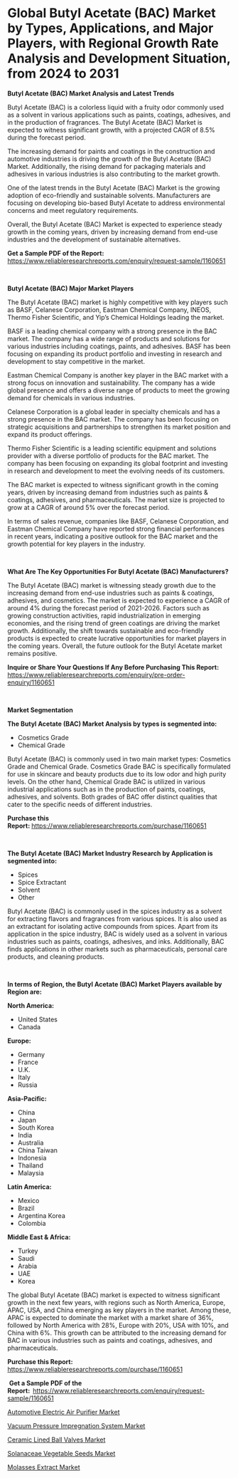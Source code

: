 <p><h1>Global Butyl Acetate (BAC) Market by Types, Applications, and Major Players, with Regional Growth Rate Analysis and Development Situation, from 2024 to 2031</h1></p><p><strong>Butyl Acetate (BAC) Market Analysis and Latest Trends</strong></p>
<p><p>Butyl Acetate (BAC) is a colorless liquid with a fruity odor commonly used as a solvent in various applications such as paints, coatings, adhesives, and in the production of fragrances. The Butyl Acetate (BAC) Market is expected to witness significant growth, with a projected CAGR of 8.5% during the forecast period. </p><p>The increasing demand for paints and coatings in the construction and automotive industries is driving the growth of the Butyl Acetate (BAC) Market. Additionally, the rising demand for packaging materials and adhesives in various industries is also contributing to the market growth. </p><p>One of the latest trends in the Butyl Acetate (BAC) Market is the growing adoption of eco-friendly and sustainable solvents. Manufacturers are focusing on developing bio-based Butyl Acetate to address environmental concerns and meet regulatory requirements.</p><p>Overall, the Butyl Acetate (BAC) Market is expected to experience steady growth in the coming years, driven by increasing demand from end-use industries and the development of sustainable alternatives.</p></p>
<p><strong>Get a Sample PDF of the Report:&nbsp;</strong> <a href="https://www.reliableresearchreports.com/enquiry/request-sample/1160651">https://www.reliableresearchreports.com/enquiry/request-sample/1160651</a></p>
<p>&nbsp;</p>
<p><strong>Butyl Acetate (BAC) Major Market Players</strong></p>
<p><p>The Butyl Acetate (BAC) market is highly competitive with key players such as BASF, Celanese Corporation, Eastman Chemical Company, INEOS, Thermo Fisher Scientific, and Yip’s Chemical Holdings leading the market. </p><p>BASF is a leading chemical company with a strong presence in the BAC market. The company has a wide range of products and solutions for various industries including coatings, paints, and adhesives. BASF has been focusing on expanding its product portfolio and investing in research and development to stay competitive in the market.</p><p>Eastman Chemical Company is another key player in the BAC market with a strong focus on innovation and sustainability. The company has a wide global presence and offers a diverse range of products to meet the growing demand for chemicals in various industries.</p><p>Celanese Corporation is a global leader in specialty chemicals and has a strong presence in the BAC market. The company has been focusing on strategic acquisitions and partnerships to strengthen its market position and expand its product offerings.</p><p>Thermo Fisher Scientific is a leading scientific equipment and solutions provider with a diverse portfolio of products for the BAC market. The company has been focusing on expanding its global footprint and investing in research and development to meet the evolving needs of its customers.</p><p>The BAC market is expected to witness significant growth in the coming years, driven by increasing demand from industries such as paints & coatings, adhesives, and pharmaceuticals. The market size is projected to grow at a CAGR of around 5% over the forecast period.</p><p>In terms of sales revenue, companies like BASF, Celanese Corporation, and Eastman Chemical Company have reported strong financial performances in recent years, indicating a positive outlook for the BAC market and the growth potential for key players in the industry.</p></p>
<p>&nbsp;</p>
<p><strong>What Are The Key Opportunities For Butyl Acetate (BAC) Manufacturers?</strong></p>
<p><p>The Butyl Acetate (BAC) market is witnessing steady growth due to the increasing demand from end-use industries such as paints & coatings, adhesives, and cosmetics. The market is expected to experience a CAGR of around 4% during the forecast period of 2021-2026. Factors such as growing construction activities, rapid industrialization in emerging economies, and the rising trend of green coatings are driving the market growth. Additionally, the shift towards sustainable and eco-friendly products is expected to create lucrative opportunities for market players in the coming years. Overall, the future outlook for the Butyl Acetate market remains positive.</p></p>
<p><strong>Inquire or Share Your Questions If Any Before Purchasing This Report:</strong> <a href="https://www.reliableresearchreports.com/enquiry/pre-order-enquiry/1160651">https://www.reliableresearchreports.com/enquiry/pre-order-enquiry/1160651</a></p>
<p>&nbsp;</p>
<p><strong>Market Segmentation</strong></p>
<p><strong>The Butyl Acetate (BAC) Market Analysis by types is segmented into:</strong></p>
<p><ul><li>Cosmetics Grade</li><li>Chemical Grade</li></ul></p>
<p><p>Butyl Acetate (BAC) is commonly used in two main market types: Cosmetics Grade and Chemical Grade. Cosmetics Grade BAC is specifically formulated for use in skincare and beauty products due to its low odor and high purity levels. On the other hand, Chemical Grade BAC is utilized in various industrial applications such as in the production of paints, coatings, adhesives, and solvents. Both grades of BAC offer distinct qualities that cater to the specific needs of different industries.</p></p>
<p><strong>Purchase this Report:&nbsp;</strong><a href="https://www.reliableresearchreports.com/purchase/1160651">https://www.reliableresearchreports.com/purchase/1160651</a></p>
<p>&nbsp;</p>
<p><strong>The Butyl Acetate (BAC) Market Industry Research by Application is segmented into:</strong></p>
<p><ul><li>Spices</li><li>Spice Extractant</li><li>Solvent</li><li>Other</li></ul></p>
<p><p>Butyl Acetate (BAC) is commonly used in the spices industry as a solvent for extracting flavors and fragrances from various spices. It is also used as an extractant for isolating active compounds from spices. Apart from its application in the spice industry, BAC is widely used as a solvent in various industries such as paints, coatings, adhesives, and inks. Additionally, BAC finds applications in other markets such as pharmaceuticals, personal care products, and cleaning products.</p></p>
<p>&nbsp;</p>
<p><strong>In terms of Region, the Butyl Acetate (BAC) Market Players available by Region are:</strong></p>
<p>
    <p> <strong> North America: </strong>
        <ul>
            <li>United States</li>
            <li>Canada</li>
        </ul>
        </p> 
    <p> <strong> Europe: </strong>
        <ul>
            <li>Germany</li>
            <li>France</li>
            <li>U.K.</li>
            <li>Italy</li>
            <li>Russia</li>
        </ul>
        </p> 
    <p> <strong> Asia-Pacific: </strong>
        <ul>
            <li>China</li>
            <li>Japan</li>
            <li>South Korea</li>
            <li>India</li>
            <li>Australia</li>
            <li>China Taiwan</li>
            <li>Indonesia</li>
            <li>Thailand</li>
            <li>Malaysia</li>
        </ul>
        </p> 
    <p> <strong> Latin America: </strong>
        <ul>
            <li>Mexico</li>
            <li>Brazil</li>
            <li>Argentina Korea</li>
            <li>Colombia</li>
        </ul>
        </p> 
    <p> <strong> Middle East & Africa: </strong>
        <ul>
            <li>Turkey</li>
            <li>Saudi</li>
            <li>Arabia</li>
            <li>UAE</li>
            <li>Korea</li>
        </ul>
    </p>
    </p>
<p><p>The global Butyl Acetate (BAC) market is expected to witness significant growth in the next few years, with regions such as North America, Europe, APAC, USA, and China emerging as key players in the market. Among these, APAC is expected to dominate the market with a market share of 36%, followed by North America with 28%, Europe with 20%, USA with 10%, and China with 6%. This growth can be attributed to the increasing demand for BAC in various industries such as paints and coatings, adhesives, and pharmaceuticals.</p></p>
<p><strong>Purchase this Report: </strong><a href="https://www.reliableresearchreports.com/purchase/1160651">https://www.reliableresearchreports.com/purchase/1160651</a></p>
<p>&nbsp;<strong>Get a Sample PDF of the Report:&nbsp;&nbsp;</strong><a href="https://www.reliableresearchreports.com/enquiry/request-sample/1160651">https://www.reliableresearchreports.com/enquiry/request-sample/1160651</a></p>
<p><strong></strong></p>
<p><p><a href="https://issuu.com/reportprime-2/docs/automotive-electric-air-purifier-market-size-2030.">Automotive Electric Air Purifier Market</a></p><p><a href="https://medium.com/@anndavis1924/vacuum-pressure-impregnation-system-market-report-reveals-the-latest-trends-and-growth-1d4beb7b7a02">Vacuum Pressure Impregnation System Market</a></p><p><a href="https://medium.com/@anndavis1924/ceramic-lined-ball-valves-market-analysis-and-sze-forecasted-for-period-from-2024-to-2031-8b65aecda35c">Ceramic Lined Ball Valves Market</a></p><p><a href="https://github.com/eeaveuhhh/Market-Research-Report-List-1/blob/main/solanaceae-vegetable-seeds-market.md">Solanaceae Vegetable Seeds Market</a></p><p><a href="https://github.com/brentleyjimmiealvaradoz4l1rea/Market-Research-Report-List-1/blob/main/molasses-extract-market.md">Molasses Extract Market</a></p></p>